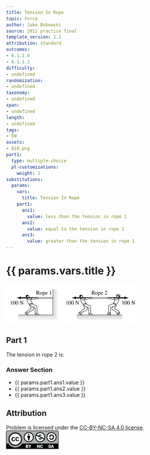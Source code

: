 ```yaml
---
title: Tension In Rope
topic: Force
author: Jake Bobowski
source: 2012 practice final
template_version: 1.1
attribution: standard
outcomes:
- 6.1.1.0
- 6.1.1.1
difficulty:
- undefined
randomization:
- undefined
taxonomy:
- undefined
span:
- undefined
length:
- undefined
tags:
- EW
assets:
- Q10.png
part1:
  type: multiple-choice
  pl-customizations:
    weight: 1
substitutions:
  params:
    vars:
      title: Tension In Rope
    part1:
      ans1:
        value: less than the tension in rope 1
      ans2:
        value: equal to the tension in rope 1
      ans3:
        value: greater than the tension in rope 1
---
```

# {{ params.vars.title }}
<img src="Q10.png" alt= "Rope 1 depicts a single individual pulling on a rope, exerting 100N force on the rope. Rope 2 depicts two individuals pulling on opposite ends of the rope, each individual exterts 100N force on the rope" >

## Part 1

The tension in rope 2 is:

### Answer Section

- {{ params.part1.ans1.value }}
- {{ params.part1.ans2.value }}
- {{ params.part1.ans3.value }}

## Attribution

Problem is licensed under the [CC-BY-NC-SA 4.0 license](https://creativecommons.org/licenses/by-nc-sa/4.0/).<br> ![The Creative Commons 4.0 license requiring attribution-BY, non-commercial-NC, and share-alike-SA license.](https://raw.githubusercontent.com/firasm/bits/master/by-nc-sa.png)